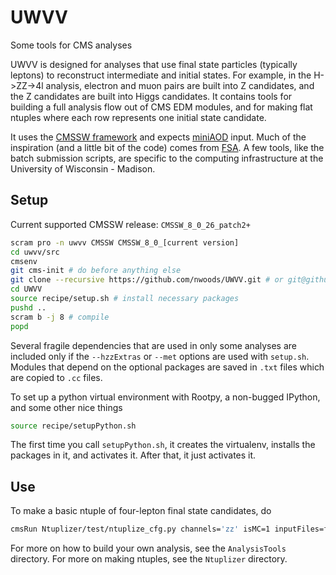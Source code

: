 # UWVV
Some tools for CMS analyses

UWVV is designed for analyses that use final state particles (typically leptons) to reconstruct intermediate and initial states. For example, in the H->ZZ->4l analysis, electron and muon pairs are built into Z candidates, and the Z candidates are built into Higgs candidates. It contains tools for building a full analysis flow out of CMS EDM modules, and for making flat ntuples where each row represents one initial state candidate.

It uses the [CMSSW framework](https://github.com/cms-sw/cmssw) and expects [miniAOD](https://twiki.cern.ch/twiki/bin/view/CMSPublic/WorkBookMiniAOD2016) input. Much of the inspiration (and a little bit of the code) comes from [FSA](https://github.com/uwcms/FinalStateAnalysis/). A few tools, like the batch submission scripts, are specific to the computing infrastructure at the University of Wisconsin - Madison.

## Setup
Current supported CMSSW release: `CMSSW_8_0_26_patch2+`

```bash
scram pro -n uwvv CMSSW CMSSW_8_0_[current version]
cd uwvv/src
cmsenv
git cms-init # do before anything else
git clone --recursive https://github.com/nwoods/UWVV.git # or git@github.com:nwoods/UWVV.git if you prefer that
cd UWVV
source recipe/setup.sh # install necessary packages
pushd ..
scram b -j 8 # compile
popd
```
Several fragile dependencies that are used in only some analyses are included only if the `--hzzExtras` or `--met` options are used with `setup.sh`. Modules that depend on the optional packages are saved in `.txt` files which are copied to `.cc` files.

To set up a python virtual environment with Rootpy, a non-bugged IPython, and some other nice things

```bash
source recipe/setupPython.sh
```

The first time you call `setupPython.sh`, it creates the virtualenv, installs the packages in it, and activates it.
After that, it just activates it.


## Use
To make a basic ntuple of four-lepton final state candidates, do

```bash
cmsRun Ntuplizer/test/ntuplize_cfg.py channels='zz' isMC=1 inputFiles=file:aNiceMonteCarloFile.root
```

For more on how to build your own analysis, see the `AnalysisTools` directory. For more on making ntuples, see the `Ntuplizer` directory.